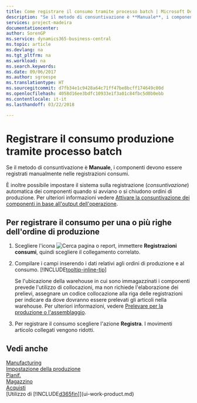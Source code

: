 ```yaml
---
title: Come registrare il consumo tramite processo batch | Microsoft Docs
description: "Se il metodo di consuntivazione è **Manuale**, i componenti devono essere registrati manualmente nelle registrazioni consumi."
services: project-madeira
documentationcenter: 
author: SorenGP
ms.service: dynamics365-business-central
ms.topic: article
ms.devlang: na
ms.tgt_pltfrm: na
ms.workload: na
ms.search.keywords: 
ms.date: 09/06/2017
ms.author: sgroespe
ms.translationtype: HT
ms.sourcegitcommit: d7fb34e1c9428a64c71ff47be8bcff174649c00d
ms.openlocfilehash: 4058d16ee3bdfc10933e1f3a01c84fbc5d0b0ebb
ms.contentlocale: it-it
ms.lasthandoff: 03/22/2018

---
```

# <a name="batch-post-production-consumption"></a>Registrare il consumo produzione tramite processo batch
Se il metodo di consuntivazione è **Manuale**, i componenti devono essere registrati manualmente nelle registrazioni consumi.

È inoltre possibile impostare il sistema sulla registrazione (*consuntivazione*) automatica dei componenti quando si avviano o si chiudono ordini di produzione. Per ulteriori informazioni vedere [Attivare la consuntivazione dei componenti in base all'output dell'operazione](production-how-to-flush-components-according-to-operation-output.md).

## <a name="to-post-consumption-for-one-or-more-production-order-lines"></a>Per registrare il consumo per una o più righe dell'ordine di produzione  
1.  Scegliere l'icona ![Cerca pagina o report](media/ui-search/search_small.png "icona Cerca pagina o report"), immettere **Registrazioni consumi**, quindi scegliere il collegamento correlato.  
2.  Compilare i campi inserendo i dati relativi agli ordini di produzione e al consumo. [!INCLUDE[tooltip-inline-tip](includes/tooltip-inline-tip_md.md)]  

    Se l'ubicazione della warehouse in cui sono immagazzinati i componenti prevede l'utilizzo di collocazioni, ma non richiede l'elaborazione dei prelievi, assegnare un codice collocazione alla riga delle registrazioni per indicare da dove dovranno essere prelevati gli articoli nella warehouse. Per ulteriori informazioni, vedere [Prelevare per la produzione o l'assemblaggio](warehouse-how-to-pick-for-production.md).  
3.  Per registrare il consumo scegliere l'azione **Registra**. I movimenti articolo collegati vengono ridotti.

## <a name="see-also"></a>Vedi anche  
[Manufacturing](production-manage-manufacturing.md)    
[Impostazione della produzione](production-configure-production-processes.md)  
[Pianif.](production-planning.md)      
[Magazzino](inventory-manage-inventory.md)  
[Acquisti](purchasing-manage-purchasing.md)  
[Utilizzo di [!INCLUDE[d365fin](includes/d365fin_md.md)]](ui-work-product.md)

